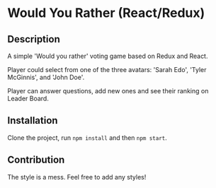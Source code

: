 # Would You Rather (React/Redux)

## Description

A simple 'Would you rather' voting game based on Redux and React.

Player could select from one of the three avatars: 'Sarah Edo', 'Tyler McGinnis', and 'John Doe'.

Player can answer questions, add new ones and see their ranking on Leader Board.

## Installation

Clone the project, run `npm install` and then `npm start`.

## Contribution

The style is a mess. Feel free to add any styles!
